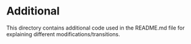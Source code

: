 # Additional
This directory contains additional code used in the README.md file for explaining different modifications/transitions.
